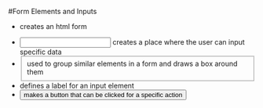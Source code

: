 #Form Elements and Inputs

* <form> creates an html form
* <input> creates a place where the user can input specific data
* <fieldset> used to group similar elements in a form and draws a box around them
* <label> defines a label for an input element
* <button> makes a button that can be clicked for a specific action
